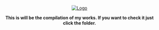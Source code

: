 <br/>
<p align="center">
  <a href="https://github.com/artsvn/PocketLoki">
    <img src="https://cdn.discordapp.com/attachments/1096894008111935644/1097732833931448430/icon.png" alt="Logo">
  </a>
  <p align="center">
    <b>This is will be the compilation of my works. If you want to check it just click the folder.<b>
</p>
